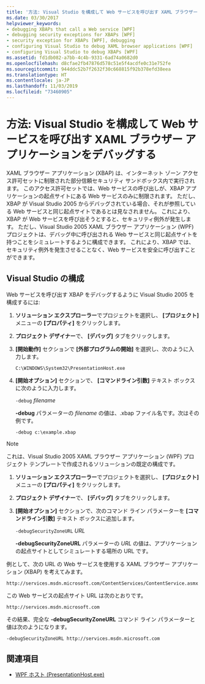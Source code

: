 ```yaml
---
title: '方法: Visual Studio を構成して Web サービスを呼び出す XAML ブラウザー アプリケーションをデバッグする'
ms.date: 03/30/2017
helpviewer_keywords:
- debugging XBAPs that call a Web service [WPF]
- debugging security exceptions for XBAPs [WPF]
- security exception for XBAPs [WPF], debugging
- configuring Visual Studio to debug XAML browser applications [WPF]
- configuring Visual Studio to debug XBAPs [WPF]
ms.assetid: fd1db082-a7bb-4c4b-9331-6ad74a0682d0
ms.openlocfilehash: d8cfae2fb47876d578c51e5f4acdfe0c31e752fe
ms.sourcegitcommit: 944ddc52b7f2632f30c668815f92b378efd38eea
ms.translationtype: HT
ms.contentlocale: ja-JP
ms.lasthandoff: 11/03/2019
ms.locfileid: "73460905"
---
```

# <a name="how-to-configure-visual-studio-to-debug-a-xaml-browser-application-to-call-a-web-service"></a>方法: Visual Studio を構成して Web サービスを呼び出す XAML ブラウザー アプリケーションをデバッグする
XAML ブラウザー アプリケーション (XBAP) は、インターネット ゾーン アクセス許可セットに制限された部分信頼セキュリティ サンドボックス内で実行されます。 このアクセス許可セットでは、Web サービスの呼び出しが、XBAP アプリケーションの起点サイトにある Web サービスのみに制限されます。 ただし、XBAP が Visual Studio 2005 からデバッグされている場合、それが参照している Web サービスと同じ起点サイトであるとは見なされません。 これにより、XBAP が Web サービスを呼び出そうとすると、セキュリティ例外が発生します。 ただし、Visual Studio 2005 XAML ブラウザー アプリケーション (WPF) プロジェクトは、デバッグ中に呼び出される Web サービスと同じ起点サイトを持つことをシミュレートするように構成できます。 これにより、XBAP では、セキュリティ例外を発生させることなく、Web サービスを安全に呼び出すことができます。

## <a name="configuring-visual-studio"></a>Visual Studio の構成
 Web サービスを呼び出す XBAP をデバッグするように Visual Studio 2005 を構成するには:

1. **ソリューション エクスプローラー**でプロジェクトを選択し、 **[プロジェクト]** メニューの **[プロパティ]** をクリックします。

2. **プロジェクト デザイナー**で、 **[デバッグ]** タブをクリックします。

3. **[開始動作]** セクションで **[外部プログラムの開始]** を選択し、次のように入力します。

     `C:\WINDOWS\System32\PresentationHost.exe`

4. **[開始オプション]** セクションで、 **[コマンドライン引数]** テキスト ボックスに次のように入力します。

     `-debug`  *filename*

     **-debug** パラメーターの *filename* の値は、.xbap ファイル名です。次はその例です。

     `-debug c:\example.xbap`

> [!NOTE]
> これは、Visual Studio 2005 XAML ブラウザー アプリケーション (WPF) プロジェクト テンプレートで作成されるソリューションの既定の構成です。

1. **ソリューション エクスプローラー**でプロジェクトを選択し、 **[プロジェクト]** メニューの **[プロパティ]** をクリックします。

2. **プロジェクト デザイナー**で、 **[デバッグ]** タブをクリックします。

3. **[開始オプション]** セクションで、次のコマンド ライン パラメーターを **[コマンドライン引数]** テキスト ボックスに追加します。

     `-debugSecurityZoneURL`  *URL*

     **-debugSecurityZoneURL** パラメーターの *URL* の値は、アプリケーションの起点サイトとしてシミュレートする場所の URL です。

 例として、次の URL の Web サービスを使用する XAML ブラウザー アプリケーション (XBAP) を考えてみます。

 `http://services.msdn.microsoft.com/ContentServices/ContentService.asmx`

 この Web サービスの起点サイト URL は次のとおりです。

 `http://services.msdn.microsoft.com`

 その結果、完全な **-debugSecurityZoneURL** コマンド ライン パラメーターと値は次のようになります。

 `-debugSecurityZoneURL http://services.msdn.microsoft.com`

## <a name="see-also"></a>関連項目

- [WPF ホスト (PresentationHost.exe)](wpf-host-presentationhost-exe.md)
